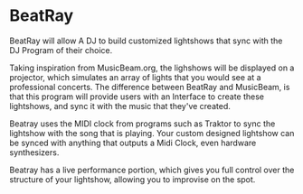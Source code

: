 # BeatRay

BeatRay will allow A DJ to build customized lightshows that sync with the DJ Program of their choice.


Taking inspiration from MusicBeam.org, the lighshows will be displayed on a projector, which simulates an array of lights that you would see at a professional concerts.
The difference between BeatRay and MusicBeam, is that this program will provide users with an Interface to create these lightshows, and sync it with the music that they've created.

Beatray uses the MIDI clock from programs such as Traktor to sync the lightshow with the song that is playing. Your custom designed lightshow can be synced with anything that outputs a Midi Clock, even hardware synthesizers.

Beatray has a live performance portion, which gives you full control over the structure of your lightshow, allowing you to improvise on the spot.

